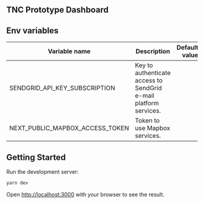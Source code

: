 ## TNC Prototype Dashboard

## Env variables

| Variable name                   | Description                                                      | Default value |
|---------------------------------|------------------------------------------------------------------|--------------:|
| SENDGRID_API_KEY_SUBSCRIPTION   | Key to authenticate access to SendGrid e-mail platform services. |               |
| NEXT_PUBLIC_MAPBOX_ACCESS_TOKEN | Token to use Mapbox services.                                    |               |




## Getting Started

Run the development server:

```bash
yarn dev
```

Open [http://localhost:3000](http://localhost:3000) with your browser to see the result.
